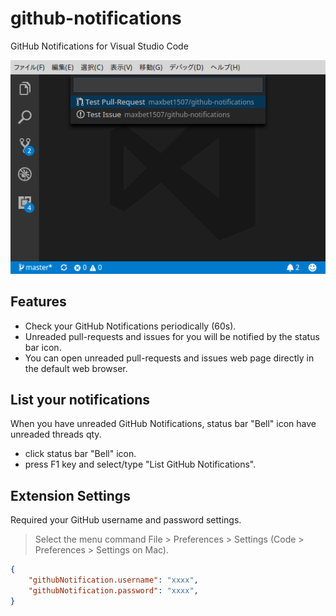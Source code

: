 # github-notifications

GitHub Notifications for Visual Studio Code

![screemshot](https://raw.githubusercontent.com/maxbet1507/github-notifications/master/screenshot.png)

## Features

* Check your GitHub Notifications periodically (60s).
* Unreaded pull-requests and issues for you will be notified by the status bar icon.
* You can open unreaded pull-requests and issues web page directly in the default web browser.


## List your notifications

When you have unreaded GitHub Notifications, status bar "Bell" icon have unreaded threads qty.

* click status bar "Bell" icon.
* press F1 key and select/type "List GitHub Notifications".


## Extension Settings

Required your GitHub username and password settings.

> Select the menu command File > Preferences > Settings (Code > Preferences > Settings on Mac).

```json
{
    "githubNotification.username": "xxxx",
    "githubNotification.password": "xxxx",
}
```